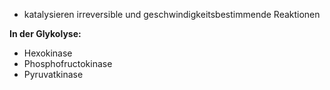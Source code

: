 - katalysieren irreversible und geschwindigkeitsbestimmende Reaktionen 

**In der Glykolyse:**
- Hexokinase
- Phosphofructokinase
- Pyruvatkinase
